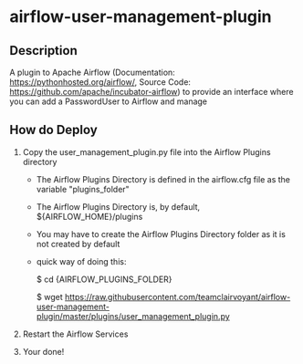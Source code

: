 # airflow-user-management-plugin

## Description

A plugin to Apache Airflow (Documentation: https://pythonhosted.org/airflow/, Source Code: https://github.com/apache/incubator-airflow) to provide an interface where you can add a PasswordUser to Airflow and manage

## How do Deploy

1. Copy the user_management_plugin.py file into the Airflow Plugins directory

    * The Airflow Plugins Directory is defined in the airflow.cfg file as the variable "plugins_folder"
    
    * The Airflow Plugins Directory is, by default, ${AIRFLOW_HOME}/plugins
    
    * You may have to create the Airflow Plugins Directory folder as it is not created by default
    
    * quick way of doing this:
    
        $ cd {AIRFLOW_PLUGINS_FOLDER}
        
        $ wget https://raw.githubusercontent.com/teamclairvoyant/airflow-user-management-plugin/master/plugins/user_management_plugin.py
 
2. Restart the Airflow Services

3. Your done!
